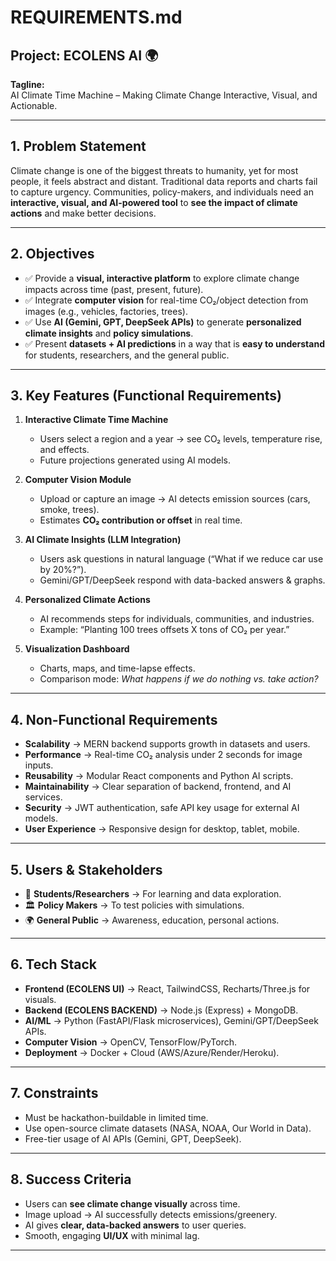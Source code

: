 # REQUIREMENTS.md

## Project: ECOLENS AI 🌍

**Tagline:**  
AI Climate Time Machine – Making Climate Change Interactive, Visual, and Actionable.

---

## 1. Problem Statement  
Climate change is one of the biggest threats to humanity, yet for most people, it feels abstract and distant. Traditional data reports and charts fail to capture urgency. Communities, policy-makers, and individuals need an **interactive, visual, and AI-powered tool** to **see the impact of climate actions** and make better decisions.

---

## 2. Objectives  

- ✅ Provide a **visual, interactive platform** to explore climate change impacts across time (past, present, future).  
- ✅ Integrate **computer vision** for real-time CO₂/object detection from images (e.g., vehicles, factories, trees).  
- ✅ Use **AI (Gemini, GPT, DeepSeek APIs)** to generate **personalized climate insights** and **policy simulations**.  
- ✅ Present **datasets + AI predictions** in a way that is **easy to understand** for students, researchers, and the general public.  

---

## 3. Key Features (Functional Requirements)  

1. **Interactive Climate Time Machine**  
   - Users select a region and a year → see CO₂ levels, temperature rise, and effects.  
   - Future projections generated using AI models.  

2. **Computer Vision Module**  
   - Upload or capture an image → AI detects emission sources (cars, smoke, trees).  
   - Estimates **CO₂ contribution or offset** in real time.  

3. **AI Climate Insights (LLM Integration)**  
   - Users ask questions in natural language (“What if we reduce car use by 20%?”).  
   - Gemini/GPT/DeepSeek respond with data-backed answers & graphs.  

4. **Personalized Climate Actions**  
   - AI recommends steps for individuals, communities, and industries.  
   - Example: “Planting 100 trees offsets X tons of CO₂ per year.”  

5. **Visualization Dashboard**  
   - Charts, maps, and time-lapse effects.  
   - Comparison mode: *What happens if we do nothing vs. take action?*  

---

## 4. Non-Functional Requirements  

- **Scalability** → MERN backend supports growth in datasets and users.  
- **Performance** → Real-time CO₂ analysis under 2 seconds for image inputs.  
- **Reusability** → Modular React components and Python AI scripts.  
- **Maintainability** → Clear separation of backend, frontend, and AI services.  
- **Security** → JWT authentication, safe API key usage for external AI models.  
- **User Experience** → Responsive design for desktop, tablet, mobile.  

---

## 5. Users & Stakeholders  

- 🌱 **Students/Researchers** → For learning and data exploration.  
- 🏛️ **Policy Makers** → To test policies with simulations.  
- 🌍 **General Public** → Awareness, education, personal actions.  

---

## 6. Tech Stack  

- **Frontend (ECOLENS UI)** → React, TailwindCSS, Recharts/Three.js for visuals.  
- **Backend (ECOLENS BACKEND)** → Node.js (Express) + MongoDB.  
- **AI/ML** → Python (FastAPI/Flask microservices), Gemini/GPT/DeepSeek APIs.  
- **Computer Vision** → OpenCV, TensorFlow/PyTorch.  
- **Deployment** → Docker + Cloud (AWS/Azure/Render/Heroku).  

---

## 7. Constraints  

- Must be hackathon-buildable in limited time.  
- Use open-source climate datasets (NASA, NOAA, Our World in Data).  
- Free-tier usage of AI APIs (Gemini, GPT, DeepSeek).  

---

## 8. Success Criteria  

- Users can **see climate change visually** across time.  
- Image upload → AI successfully detects emissions/greenery.  
- AI gives **clear, data-backed answers** to user queries.  
- Smooth, engaging **UI/UX** with minimal lag.  

---
